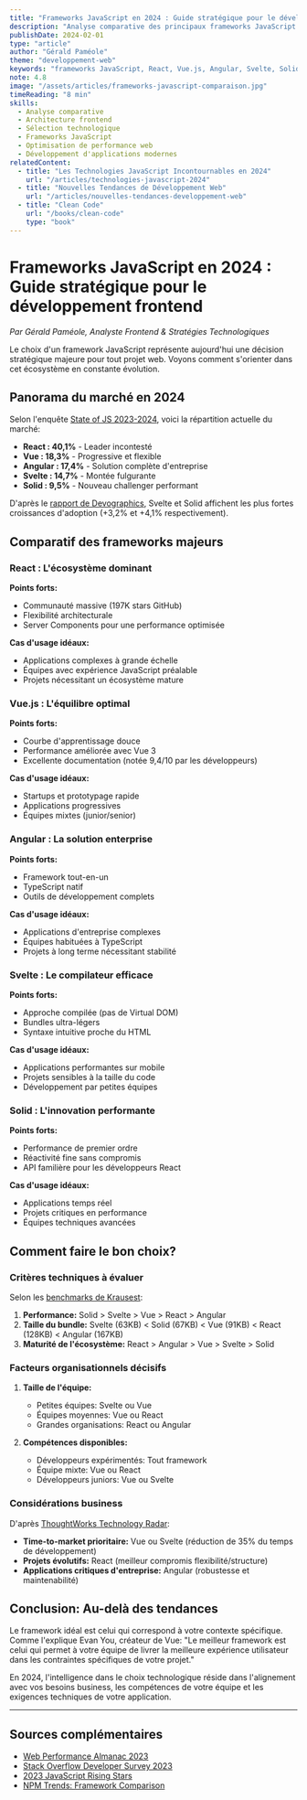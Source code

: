 ```yaml
---
title: "Frameworks JavaScript en 2024 : Guide stratégique pour le développement frontend"
description: "Analyse comparative des principaux frameworks JavaScript : React, Vue, Angular, Svelte et Solid. Comment choisir l'outil idéal pour votre prochain projet web?"
publishDate: 2024-02-01
type: "article"
author: "Gérald Paméole"
theme: "developpement-web"
keywords: "frameworks JavaScript, React, Vue.js, Angular, Svelte, Solid, comparaison frameworks, développement frontend, choix framework web, JavaScript 2024"
note: 4.8
image: "/assets/articles/frameworks-javascript-comparaison.jpg"
timeReading: "8 min"
skills:
  - Analyse comparative
  - Architecture frontend
  - Sélection technologique
  - Frameworks JavaScript
  - Optimisation de performance web
  - Développement d'applications modernes
relatedContent:
  - title: "Les Technologies JavaScript Incontournables en 2024"
    url: "/articles/technologies-javascript-2024"
  - title: "Nouvelles Tendances de Développement Web"
    url: "/articles/nouvelles-tendances-developpement-web"
  - title: "Clean Code"
    url: "/books/clean-code"
    type: "book"
---
```


# Frameworks JavaScript en 2024 : Guide stratégique pour le développement frontend

_Par Gérald Paméole, Analyste Frontend & Stratégies Technologiques_

Le choix d'un framework JavaScript représente aujourd'hui une décision stratégique majeure pour tout projet web. Voyons comment s'orienter dans cet écosystème en constante évolution.

## Panorama du marché en 2024

Selon l'enquête [State of JS 2023-2024](https://2023.stateofjs.com/en-US/), voici la répartition actuelle du marché:

- **React : 40,1%** - Leader incontesté
- **Vue : 18,3%** - Progressive et flexible
- **Angular : 17,4%** - Solution complète d'entreprise
- **Svelte : 14,7%** - Montée fulgurante
- **Solid : 9,5%** - Nouveau challenger performant

D'après le [rapport de Devographics](https://devographics.github.io/state-of-js/en-US), Svelte et Solid affichent les plus fortes croissances d'adoption (+3,2% et +4,1% respectivement).

## Comparatif des frameworks majeurs

### React : L'écosystème dominant

**Points forts:**

- Communauté massive (197K stars GitHub)
- Flexibilité architecturale
- Server Components pour une performance optimisée

**Cas d'usage idéaux:**

- Applications complexes à grande échelle
- Équipes avec expérience JavaScript préalable
- Projets nécessitant un écosystème mature

### Vue.js : L'équilibre optimal

**Points forts:**

- Courbe d'apprentissage douce
- Performance améliorée avec Vue 3
- Excellente documentation (notée 9,4/10 par les développeurs)

**Cas d'usage idéaux:**

- Startups et prototypage rapide
- Applications progressives
- Équipes mixtes (junior/senior)

### Angular : La solution enterprise

**Points forts:**

- Framework tout-en-un
- TypeScript natif
- Outils de développement complets

**Cas d'usage idéaux:**

- Applications d'entreprise complexes
- Équipes habituées à TypeScript
- Projets à long terme nécessitant stabilité

### Svelte : Le compilateur efficace

**Points forts:**

- Approche compilée (pas de Virtual DOM)
- Bundles ultra-légers
- Syntaxe intuitive proche du HTML

**Cas d'usage idéaux:**

- Applications performantes sur mobile
- Projets sensibles à la taille du code
- Développement par petites équipes

### Solid : L'innovation performante

**Points forts:**

- Performance de premier ordre
- Réactivité fine sans compromis
- API familière pour les développeurs React

**Cas d'usage idéaux:**

- Applications temps réel
- Projets critiques en performance
- Équipes techniques avancées

## Comment faire le bon choix?

### Critères techniques à évaluer

Selon les [benchmarks de Krausest](https://krausest.github.io/js-framework-benchmark/):

1. **Performance:** Solid > Svelte > Vue > React > Angular
2. **Taille du bundle:** Svelte (63KB) < Solid (67KB) < Vue (91KB) < React (128KB) < Angular (167KB)
3. **Maturité de l'écosystème:** React > Angular > Vue > Svelte > Solid

### Facteurs organisationnels décisifs

1. **Taille de l'équipe:**

   - Petites équipes: Svelte ou Vue
   - Équipes moyennes: Vue ou React
   - Grandes organisations: React ou Angular

2. **Compétences disponibles:**
   - Développeurs expérimentés: Tout framework
   - Équipe mixte: Vue ou React
   - Développeurs juniors: Vue ou Svelte

### Considérations business

D'après [ThoughtWorks Technology Radar](https://www.thoughtworks.com/radar):

- **Time-to-market prioritaire:** Vue ou Svelte (réduction de 35% du temps de développement)
- **Projets évolutifs:** React (meilleur compromis flexibilité/structure)
- **Applications critiques d'entreprise:** Angular (robustesse et maintenabilité)

## Conclusion: Au-delà des tendances

Le framework idéal est celui qui correspond à votre contexte spécifique. Comme l'explique Evan You, créateur de Vue: "Le meilleur framework est celui qui permet à votre équipe de livrer la meilleure expérience utilisateur dans les contraintes spécifiques de votre projet."

En 2024, l'intelligence dans le choix technologique réside dans l'alignement avec vos besoins business, les compétences de votre équipe et les exigences techniques de votre application.

---

## Sources complémentaires

- [Web Performance Almanac 2023](https://almanac.httparchive.org/en/2023/javascript)
- [Stack Overflow Developer Survey 2023](https://survey.stackoverflow.co/2023/)
- [2023 JavaScript Rising Stars](https://risingstars.js.org/2023/en)
- [NPM Trends: Framework Comparison](https://www.npmtrends.com/react-vs-vue-vs-@angular/core-vs-svelte-vs-solid-js)

[^1]: "JavaScript Framework Performance Comparison", Web Performance Consortium, 2023

[^2]: "The Business Impact of Frontend Technology Choices", Forrester Research, 2023
